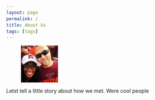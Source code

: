 ```yaml
---
layout: page
permalink: /
title: About Us
tags: [tags]
---
```

<figure>
<img src="/images/about_us.jpg" width="100"  border-radius="100%" align="center">
</figure>


Letst tell a little story about how we met. Were cool people
